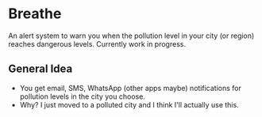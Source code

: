 # Breathe

An alert system to warn you when the pollution level in your city (or region) reaches dangerous levels. Currently work in progress.

## General Idea
- You get email, SMS, WhatsApp (other apps maybe) notifications for pollution levels in the city you choose.
- Why? I just moved to a polluted city and I think I'll actually use this.
